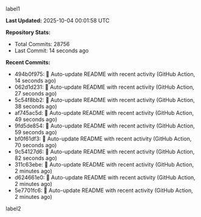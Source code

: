 
label1 
<!-- ACTIVITY_START -->
**Last Updated:** 2025-10-04 00:01:58 UTC

**Repository Stats:**
- Total Commits: 28756
- Last Commit: 14 seconds ago

**Recent Commits:**
- 494b0f975: 🤖 Auto-update README with recent activity (GitHub Action, 14 seconds ago)
- 062d1d231: 🤖 Auto-update README with recent activity (GitHub Action, 27 seconds ago)
- 5c54f8bb2: 🤖 Auto-update README with recent activity (GitHub Action, 38 seconds ago)
- af745ac5d: 🤖 Auto-update README with recent activity (GitHub Action, 49 seconds ago)
- 9fd5de854: 🤖 Auto-update README with recent activity (GitHub Action, 59 seconds ago)
- bf0f61df3: 🤖 Auto-update README with recent activity (GitHub Action, 70 seconds ago)
- 9c54127d6: 🤖 Auto-update README with recent activity (GitHub Action, 82 seconds ago)
- 311c63ebe: 🤖 Auto-update README with recent activity (GitHub Action, 2 minutes ago)
- d624661e0: 🤖 Auto-update README with recent activity (GitHub Action, 2 minutes ago)
- 5e7701fc6: 🤖 Auto-update README with recent activity (GitHub Action, 2 minutes ago)
<!-- ACTIVITY_END -->

label2
